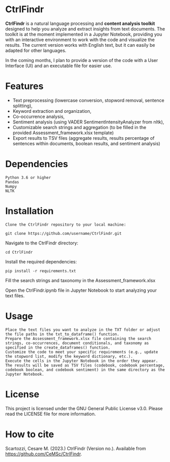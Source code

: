 # CtrlFindr

**CtrlFindr** is a natural language processing and **content analysis toolkit** designed to help you analyze and extract insights from text documents. The toolkit is at the moment implemented in a Jupyter Notebook, providing you with an interactive environment to work with the code and visualize the results. The current version works with English text, but it can easily be adapted for other languages.

In the coming months, I plan to provide a version of the code with a User Interface (UI) and an executable file for easier use.

# Features

- Text preprocessing (lowercase conversion, stopword removal, sentence splitting),
- Keyword extraction and organization,
- Co-occurrence analysis,
- Sentiment analysis (using VADER SentimentIntensityAnalyzer from nltk),
- Customizable search strings and aggregation (to be filled in the provided Assessment_framework.xlsx template)
- Export results to TSV files (aggregate results, results percentage of sentences within documents, boolean results, and sentiment analysis)

# Dependencies

    Python 3.6 or higher
    Pandas
    Numpy
    NLTK

# Installation

    Clone the CtrlFindr repository to your local machine:
```
git clone https://github.com/username/CtrlFindr.git
``` 

Navigate to the CtrlFindr directory:
```
cd CtrlFindr
```

Install the required dependencies:
```
pip install -r requirements.txt
```

Fill the search strings and taxonomy in the Assessment_framework.xlsx

Open the CtrlFindr.ipynb file in Jupyter Notebook to start analyzing your text files.

# Usage

    Place the text files you want to analyze in the TXT folder or adjust the file paths in the txt_to_dataframe() function.
    Prepare the Assessment_framework.xlsx file containing the search strings, co-occurrences, document conditionals, and taxonomy as specified in the create_dataframes() function.
    Customize the code to meet your specific requirements (e.g., update the stopword list, modify the keyword dictionary, etc.).
    Execute the cells in the Jupyter Notebook in the order they appear.
    The results will be saved as TSV files (codebook, codebook percentage, codebook boolean, and codebook sentiment) in the same directory as the Jupyter Notebook.

# License

This project is licensed under the GNU General Public License v3.0. Please read the LICENSE file for more information.

# How to cite

Scartozzi, Cesare M. (2023.) CtrlFindr (Version no.). Available from https://github.com/CeMSc/CtrlFindr.
